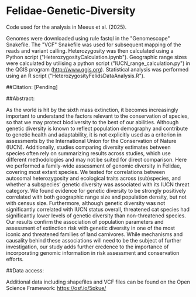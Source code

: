 # Felidae-Genetic-Diversity
Code used for the analysis in Meeus et al. (2025).

Genomes were downloaded using rule fastql in the "Genomescope" Snakefile. The "VCF" Snakefile was used for subsequent mapping of the reads and variant calling. Heterozygosity was then calculated using a Python script ("HeterozygosityCalculation.ipynb"). Geographic range sizes were calculated by utilising a python script ("IUCN_range_calculation.py") in the QGIS program (http://www.qgis.org). Statistical analysis was performed using an R script ("HeterozygosityFelidsDataAnalysis.R").

##Citation:
[Pending]

##Abstract:

As the world is hit by the sixth mass extinction, it becomes increasingly important to understand the factors relevant to the conservation of species, so that we may protect biodiversity to the best of our abilities. Although genetic diversity is known to reflect population demography and contribute to genetic health and adaptability, it is not explicitly used as a criterion in assessments by the International Union for the Conservation of Nature (IUCN). Additionally, studies comparing diversity estimates between species often rely on summarizing results across studies, which use different methodologies and may not be suited for direct comparison. Here we performed a family-wide assessment of genomic diversity in Felidae, covering most extant species. We tested for correlations between autosomal heterozygosity and ecological traits across (sub)species, and whether a subspecies’ genetic diversity was associated with its IUCN threat category. We found evidence for genetic diversity to be strongly positively correlated with both geographic range size and population density, but not with census size. Furthermore, although genetic diversity was not significantly correlated with IUCN status overall, threatened cat species had significantly lower levels of genetic diversity than non-threatened species. Our results confirm the association of population parameters and assessment of extinction risk with genetic diversity in one of the most iconic and threatened families of land carnivores. While mechanisms and causality behind these associations will need to be the subject of further investigation, our study adds further credence to the importance of incorporating genomic information in risk assessment and conservation efforts.



##Data access:

Additional data including shapefiles and VCF files can be found on the Open Science Framework: https://osf.io/5pkue/
